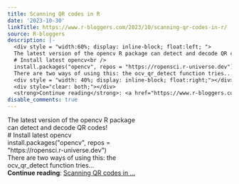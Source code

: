 ```yaml
---
title: Scanning QR codes in R
date: '2023-10-30'
linkTitle: https://www.r-bloggers.com/2023/10/scanning-qr-codes-in-r/
source: R-bloggers
description: |-
  <div style = "width:60%; display: inline-block; float:left; ">
  The latest version of the opencv R package can detect and decode QR codes!<br />
  # Install latest opencv<br />
  install.packages("opencv", repos = "https://ropensci.r-universe.dev")<br />
  There are two ways of using this: the ocv_qr_detect function tries...</div>
  <div style = "width: 40%; display: inline-block; float:right;"></div>
  <div style="clear: both;"></div>
  <strong>Continue reading</strong>: <a href="https://www.r-bloggers.com/2023/10/scanning-qr-codes-in-r/">Scanning QR codes in ...
disable_comments: true
---
```

<div style = "width:60%; display: inline-block; float:left; ">
The latest version of the opencv R package can detect and decode QR codes!<br />
# Install latest opencv<br />
install.packages("opencv", repos = "https://ropensci.r-universe.dev")<br />
There are two ways of using this: the ocv_qr_detect function tries...</div>
<div style = "width: 40%; display: inline-block; float:right;"></div>
<div style="clear: both;"></div>
<strong>Continue reading</strong>: <a href="https://www.r-bloggers.com/2023/10/scanning-qr-codes-in-r/">Scanning QR codes in ...
